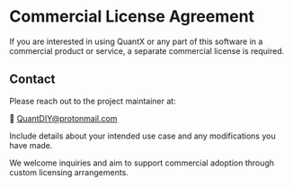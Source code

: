 # Commercial License Agreement

If you are interested in using QuantX or any part of this software in a commercial product or service, a separate commercial license is required.

## Contact

Please reach out to the project maintainer at:

📧 QuantDIY@protonmail.com

Include details about your intended use case and any modifications you have made.

We welcome inquiries and aim to support commercial adoption through custom licensing arrangements.
